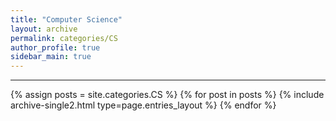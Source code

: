 ```yaml
---
title: "Computer Science"
layout: archive
permalink: categories/CS
author_profile: true
sidebar_main: true
---
```


<!-- 공백이 포함되어 있는 카테고리 이름의 경우 site.categories['a b c'] 이런식으로! -->

***

{% assign posts = site.categories.CS %}
{% for post in posts %} {% include archive-single2.html type=page.entries_layout %} {% endfor %}
